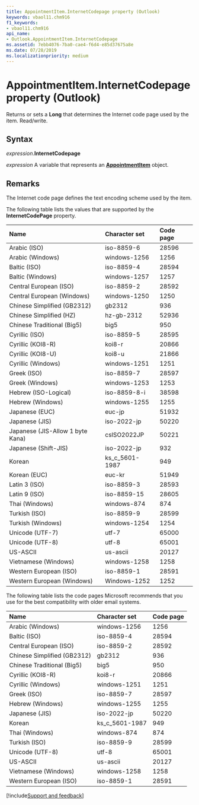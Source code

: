 ```yaml
---
title: AppointmentItem.InternetCodepage property (Outlook)
keywords: vbaol11.chm916
f1_keywords:
- vbaol11.chm916
api_name:
- Outlook.AppointmentItem.InternetCodepage
ms.assetid: 7ebb4076-7ba0-cae4-f6d4-e85d37675a8e
ms.date: 07/28/2019
ms.localizationpriority: medium
---
```



# AppointmentItem.InternetCodepage property (Outlook)

Returns or sets a **Long** that determines the Internet code page used by the item. Read/write.


## Syntax

_expression_.**InternetCodepage**

_expression_ A variable that represents an **[AppointmentItem](Outlook.AppointmentItem.md)** object.


## Remarks

The Internet code page defines the text encoding scheme used by the item.

The following table lists the values that are supported by the **InternetCodePage** property.

|Name|Character set|Code page|
|:---|:------------|:--------|
|Arabic (ISO)| iso-8859-6|28596|
|Arabic (Windows) |windows-1256|1256|
|Baltic (ISO)| iso-8859-4|28594|
|Baltic (Windows)|windows-1257|1257|
|Central European (ISO)|iso-8859-2 |28592|
|Central European (Windows) |windows-1250|1250|
|Chinese Simplified (GB2312)|gb2312| 936|
|Chinese Simplified (HZ)|hz-gb-2312 |52936|
|Chinese Traditional (Big5)|big5|950|
|Cyrillic (ISO) |iso-8859-5 |28595|
|Cyrillic (KOI8-R)|koi8-r|20866|
|Cyrillic (KOI8-U)|koi8-u|21866|
|Cyrillic (Windows)|windows-1251|1251|
|Greek (ISO)|iso-8859-7| 28597|
|Greek (Windows)|windows-1253|1253|
|Hebrew (ISO-Logical)|iso-8859-8-i|38598|
|Hebrew (Windows) |windows-1255|1255|
|Japanese (EUC)|euc-jp|51932|
|Japanese (JIS)| iso-2022-jp|50220|
|Japanese (JIS-Allow 1 byte Kana)|csISO2022JP|50221|
|Japanese (Shift-JIS) | iso-2022-jp|932|
|Korean| ks_c_5601-1987| 949|
|Korean (EUC)| euc-kr|51949|
|Latin 3 (ISO)|iso-8859-3| 28593|
|Latin 9 (ISO)|iso-8859-15 | 28605|
|Thai (Windows) |windows-874 |874|
|Turkish (ISO)| iso-8859-9|28599|
|Turkish (Windows) |windows-1254|1254|
|Unicode (UTF-7)|utf-7| 65000|
|Unicode (UTF-8)|utf-8|65001|
|US-ASCII| us-ascii| 20127|
|Vietnamese (Windows)|windows-1258|1258|
|Western European (ISO)| iso-8859-1|28591|
|Western European (Windows)|Windows-1252|1252|

The following table lists the code pages Microsoft recommends that you use for the best compatibility with older email systems.

|Name|Character set|Code page|
|:---|:------------|:--------|
|Arabic (Windows)| windows-1256|1256|
|Baltic (ISO)| iso-8859-4|28594|
|Central European (ISO)|iso-8859-2 |28592|
|Chinese Simplified (GB2312)| gb2312|936|
|Chinese Traditional (Big5)|big5|950|
|Cyrillic (KOI8-R) | koi8-r|20866|
|Cyrillic (Windows)|windows-1251|1251|
|Greek (ISO)| iso-8859-7|28597|
|Hebrew (Windows) |windows-1255|1255|
|Japanese (JIS)|iso-2022-jp|50220|
|Korean|ks_c_5601-1987|949|
|Thai (Windows)| windows-874|874|
|Turkish (ISO)|iso-8859-9|28599|
|Unicode (UTF-8)|utf-8|65001|
|US-ASCII|us-ascii |20127|
|Vietnamese (Windows)|windows-1258|1258|
|Western European (ISO)| iso-8859-1|28591|



[!include[Support and feedback](~/includes/feedback-boilerplate.md)]